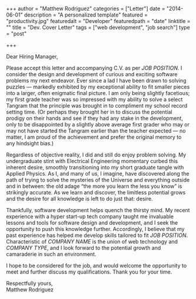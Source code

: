 +++
author = "Matthew Rodriguez"
categories = ["Letter"]
date = "2014-06-01"
description = "A personalized template"
featured = "productivity.jpg"
featuredalt = "Developer"
featuredpath = "date"
linktitle = ""
title = "Dev. Cover Letter"
tags = ["web development", "job search"]
type = "post"

+++

Dear Hiring Manager,

Please accept this letter and accompanying C.V. as per *JOB POSITION*.  I consider the design and development of curious and exciting software problems my next endeavor.  Ever since a lad I have been drawn to solving puzzles — markedly exhibited by my exceptional ability to fit smaller pieces into a larger, often enigmatic final picture.  I am only being slightly facetious; my first grade teacher was so impressed with my ability to solve a select Tangram that the principle was brought in to compliment my school record setting time. (Or perhaps they brought her in to discuss the potential prodigy on their hands and see if they had any stake in the development, only to be disappointed by a slightly above average first grader who may or may not have started the Tangram earlier than the teacher expected — no matter, I am proud of the achievement and prefer the original memory to any hindsight bias.)

Regardless of objective reality, I did and still do enjoy problem solving.  My undergraduate stint with Electrical Engineering momentary curbed this inherent desire, smoothly transitioning into my short graduate tangle with Applied Physics.  As I, and many of us, I imagine, have discovered along the path of trying to solve the mysteries of the Universe and everything outside and in between: the old adage “the more you learn the less you know” is strikingly accurate.  As we learn and discover, the limitless potential grows and the desire for all knowledge is left to do just that: desire.

Thankfully, software development helps quench the thirsty mind.  My recent experience with a hyper start-up tech company taught me invaluable lessons and tools for software design and development, and I seek the opportunity to push this knowledge further.  Accordingly, I believe that my past experience has helped me develop skills tailored to fit *JOB POSITION*.  Characteristic of *COMPANY NAME* is the union of web technology and *COMPANY TYPE*, and I look forward to the potential growth and camaraderie in such an environment.

I hope to be considered for the job, and would welcome the opportunity to meet and further discuss my qualifications. Thank you for your time.


Respectfully yours,\
Matthew Rodriguez
